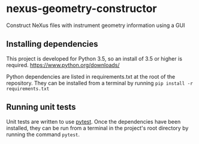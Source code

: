 # nexus-geometry-constructor
Construct NeXus files with instrument geometry information using a GUI

## Installing dependencies

This project is developed for Python 3.5, so an install of 3.5 or higher
is required. https://www.python.org/downloads/

Python dependencies are listed in requirements.txt at the root of the
repository. They can be installed from a terminal by running
`pip install -r requirements.txt`

## Running unit tests

Unit tests are written to use [pytest](https://docs.pytest.org/en/latest/).
Once the dependencies have been installed, they can be run from a terminal in
the project's root directory by running the command `pytest`.
